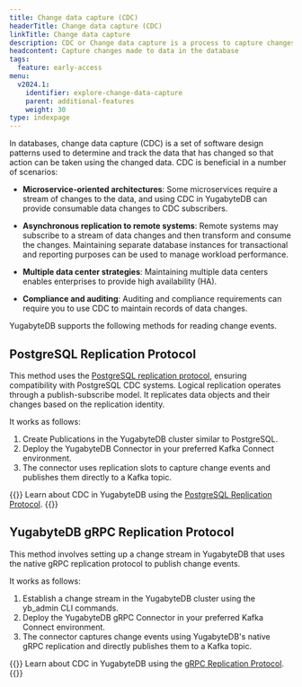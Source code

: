 ```yaml
---
title: Change data capture (CDC)
headerTitle: Change data capture (CDC)
linkTitle: Change data capture
description: CDC or Change data capture is a process to capture changes made to data in the database.
headcontent: Capture changes made to data in the database
tags:
  feature: early-access
menu:
  v2024.1:
    identifier: explore-change-data-capture
    parent: additional-features
    weight: 30
type: indexpage
---
```

In databases, change data capture (CDC) is a set of software design patterns used to determine and track the data that has changed so that action can be taken using the changed data. CDC is beneficial in a number of scenarios:

- **Microservice-oriented architectures**: Some microservices require a stream of changes to the data, and using CDC in YugabyteDB can provide consumable data changes to CDC subscribers.

- **Asynchronous replication to remote systems**: Remote systems may subscribe to a stream of data changes and then transform and consume the changes. Maintaining separate database instances for transactional and reporting purposes can be used to manage workload performance.

- **Multiple data center strategies**: Maintaining multiple data centers enables enterprises to provide high availability (HA).

- **Compliance and auditing**: Auditing and compliance requirements can require you to use CDC to maintain records of data changes.

YugabyteDB supports the following methods for reading change events.

## PostgreSQL Replication Protocol

This method uses the [PostgreSQL replication protocol](using-logical-replication/key-concepts/#replication-protocols), ensuring compatibility with PostgreSQL CDC systems. Logical replication operates through a publish-subscribe model. It replicates data objects and their changes based on the replication identity.

It works as follows:

1. Create Publications in the YugabyteDB cluster similar to PostgreSQL.
1. Deploy the YugabyteDB Connector in your preferred Kafka Connect environment.
1. The connector uses replication slots to capture change events and publishes them directly to a Kafka topic.

{{<lead link="./using-logical-replication/">}}
Learn about CDC in YugabyteDB using the [PostgreSQL Replication Protocol](./using-logical-replication/).
{{</lead>}}

## YugabyteDB gRPC Replication Protocol

This method involves setting up a change stream in YugabyteDB that uses the native gRPC replication protocol to publish change events.

It works as follows:

1. Establish a change stream in the YugabyteDB cluster using the yb_admin CLI commands.
1. Deploy the YugabyteDB gRPC Connector in your preferred Kafka Connect environment.
1. The connector captures change events using YugabyteDB's native gRPC replication and directly publishes them to a Kafka topic.

{{<lead link="./using-yugabytedb-grpc-replication/">}}
Learn about CDC in YugabyteDB using the [gRPC Replication Protocol](./using-yugabytedb-grpc-replication/).
{{</lead>}}
